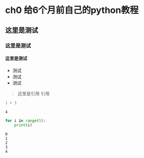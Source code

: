 
#  ch0 给6个月前自己的python教程

## 这里是测试
### 这里是测试
#### 这里是测试
* 测试
* 测试
* 测试
> 这里是引用
> 引用



```python
1 + 3
```




    4




```python
for i in range(5):
    print(i)
```

    0
    1
    2
    3
    4



```python

```
